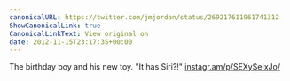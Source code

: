 ```yaml
---
canonicalURL: https://twitter.com/jmjordan/status/269217611961741312
ShowCanonicalLink: true
CanonicalLinkText: View original on
date: 2012-11-15T23:17:35+00:00
---
```

The birthday boy and his new toy. "It has Siri?!" [instagr.am/p/SEXySeIxJo/](http://instagr.am/p/SEXySeIxJo/)